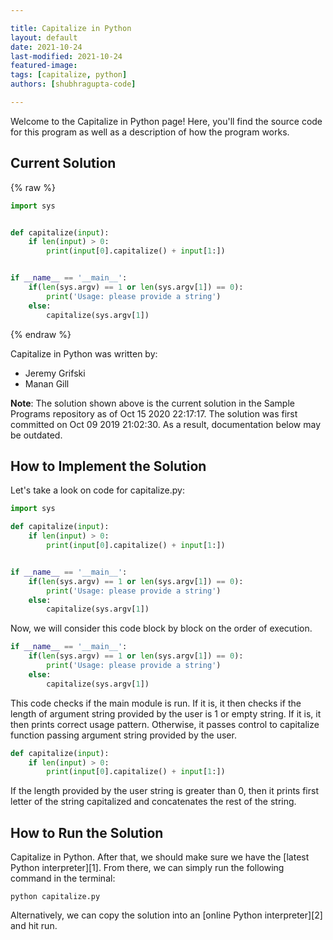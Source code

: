 ```yaml
---

title: Capitalize in Python
layout: default
date: 2021-10-24
last-modified: 2021-10-24
featured-image:
tags: [capitalize, python]
authors: [shubhragupta-code]

---
```


Welcome to the Capitalize in Python page! Here, you'll find the source code for this program as well as a description of how the program works.

## Current Solution

{% raw %}

```python
import sys


def capitalize(input):
    if len(input) > 0:
        print(input[0].capitalize() + input[1:])


if __name__ == '__main__':
    if(len(sys.argv) == 1 or len(sys.argv[1]) == 0):
        print('Usage: please provide a string')
    else:
        capitalize(sys.argv[1])
```

{% endraw %}

Capitalize in Python was written by:

- Jeremy Grifski
- Manan Gill

**Note**: The solution shown above is the current solution in the Sample Programs repository as of Oct 15 2020 22:17:17. The solution was first committed on Oct 09 2019 21:02:30. As a result, documentation below may be outdated.

## How to Implement the Solution

Let's take a look on code for capitalize.py:

```python
import sys

def capitalize(input):
    if len(input) > 0:
        print(input[0].capitalize() + input[1:])


if __name__ == '__main__':
    if(len(sys.argv) == 1 or len(sys.argv[1]) == 0):
        print('Usage: please provide a string')
    else:
        capitalize(sys.argv[1])

```

Now, we will consider this code block by block on the order of execution.

```python
if __name__ == '__main__':
    if(len(sys.argv) == 1 or len(sys.argv[1]) == 0):
        print('Usage: please provide a string')
    else:
        capitalize(sys.argv[1])
```
This code checks if the main module is run. If it is, it then checks if the length of argument string provided by the user is 1 or empty string. If it is, it then prints correct usage pattern. Otherwise, it passes control to capitalize function passing argument string provided by the user.

```python
def capitalize(input):
    if len(input) > 0:
        print(input[0].capitalize() + input[1:])
```
If the length provided by the user string is greater than 0, then it prints first letter of the string capitalized and concatenates the rest of the string.


## How to Run the Solution

Capitalize in Python. After that, we should make sure we have the
[latest Python interpreter][1]. From there, we can simply run the following
command in the terminal:

```console
python capitalize.py
```

Alternatively, we can copy the solution into an [online Python interpreter][2]
and hit run.
